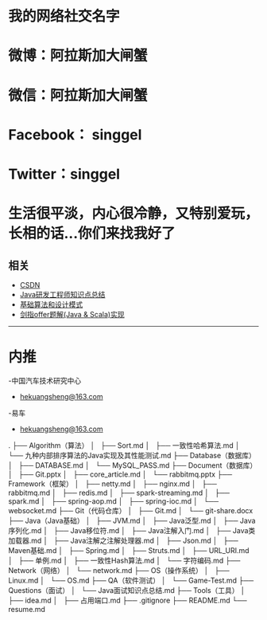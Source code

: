 # 我的网络社交名字
# 微博：阿拉斯加大闸蟹
# 微信：阿拉斯加大闸蟹
# Facebook： singgel
# Twitter：singgel
# 生活很平淡，内心很冷静，又特别爱玩，长相的话...你们来找我好了

## 相关

- [CSDN](https://blog.csdn.net/singgel/)
- [Java研发工程师知识点总结](https://github.com/it-interview/EasyJob/blob/master/Questions/java_summary.md)
- [基础算法和设计模式](https://github.com/it-interview/algorithm)
- [剑指offer题解(Java & Scala)实现](https://github.com/Lemonjing/SwordOffer)

---
# 内推
-中国汽车技术研究中心
 * hekuangsheng@163.com
 
-易车
 * hekuangsheng@163.com
 
.
├── Algorithm（算法）
│   ├── Sort.md
│   ├── 一致性哈希算法.md
│   └── 九种内部排序算法的Java实现及其性能测试.md
├── Database（数据库）
│   ├── DATABASE.md
│   └── MySQL_PASS.md
├── Document（数据库）
│   ├── Git.pptx
│   ├── core_article.md
│   └── rabbitmq.pptx
├── Framework（框架）
│   ├── netty.md
│   ├── nginx.md
│   ├── rabbitmq.md
│   ├── redis.md
│   ├── spark-streaming.md
│   ├── spark.md
│   ├── spring-aop.md
│   ├── spring-ioc.md
│   └── websocket.md
├── Git（代码仓库）
│   ├── Git.md
│   └── git-share.docx
├── Java（Java基础）
│   ├── JVM.md
│   ├── Java泛型.md
│   ├── Java序列化.md
│   ├── Java移位符.md
│   ├── Java注解入门.md
│   ├── Java类加载器.md
│   ├── Java注解之注解处理器.md
│   ├── Json.md
│   ├── Maven基础.md
│   ├── Spring.md
│   ├── Struts.md
│   ├── URL_URI.md
│   ├── 单例.md
│   ├── 一致性Hash算法.md
│   └── 字符编码.md
├── Network（网络）
│   └── network.md
├── OS（操作系统）
│   ├── Linux.md
│   └── OS.md
├── QA（软件测试）
│   └── Game-Test.md
├── Questions（面试）
│   └── Java面试知识点总结.md
├── Tools（工具）
│   ├── idea.md
│   ├── 占用端口.md
├── .gitignore
├── README.md
└── resume.md

```